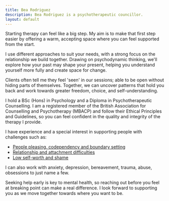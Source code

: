 ```yaml
---
title: Bea Rodriguez
description: Bea Rodriguez is a psychotherapeutic councillor.
layout: default
---
```


Starting therapy can feel like a big step. My aim is to make that first step easier by offering a warm, accepting space where you can feel supported from the start.

I use different approaches to suit your needs, with a strong focus on the relationship we build together. Drawing on psychodynamic thinking, we'll explore how your past may shape your present, helping you understand yourself more fully and create space for change.

Clients often tell me they feel 'seen' in our sessions; able to be open without hiding parts of themselves. Together, we can uncover patterns that hold you back and work towards greater freedom, choice, and self-understanding.

I hold a BSc (Hons) in Psychology and a Diploma in Psychotherapeutic Counselling. I am a registered member of the British Association for Counselling and Psychotherapy (MBACP) and follow their Ethical Principles and Guidelines, so you can feel confident in the quality and integrity of the therapy I provide.

I have experience and a special interest in supporting people with challenges such as:

- [People pleasing, codependency and boundary setting](/expertise/codependency)
- [Relationship and attachment difficulties](/expertise/attachment)
- [Low self-worth and shame](/expertise/self-worth)

I can also work with anxiety, depression, bereavement, trauma, abuse, obsessions to just name a few.

Seeking help early is key to mental health, so reaching out before you feel at breaking point can make a real difference. I look forward to supporting you as we move together towards where you want to be.

